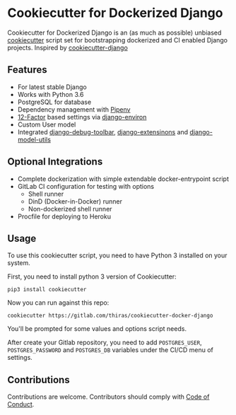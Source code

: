 # Cookiecutter for Dockerized Django

Cookiecutter for Dockerized Django is an (as much as possible) unbiased [cookiecutter](https://github.com/audreyr/cookiecutter) script set for bootstrapping dockerized and CI enabled Django projects. Inspired by [cookiecutter-django](https://github.com/pydanny/cookiecutter-django)

## Features
* For latest stable Django
* Works with Python 3.6
* PostgreSQL for database
* Dependency management with [Pipenv](https://pipenv.readthedocs.io/en/latest/)
* [12-Factor](https://12factor.net/) based settings via [django-environ](https://github.com/joke2k/django-environ)
* Custom User model
* Integrated [django-debug-toolbar](https://github.com/jazzband/django-debug-toolbar), [django-extensinons](https://github.com/django-extensions/django-extensions) and [django-model-utils](https://github.com/jazzband/django-model-utils)

## Optional Integrations
* Complete dockerization with simple extendable docker-entrypoint script
* GitLab CI configuration for testing with options
  * Shell runner
  * DinD (Docker-in-Docker) runner
  * Non-dockerized shell runner
* Procfile for deploying to Heroku

## Usage
To use this cookiecutter script, you need to have Python 3 installed on your system.

First, you need to install python 3 version of Cookiecutter:

```
pip3 install cookiecutter
```

Now you can run against this repo:

```
cookiecutter https://gitlab.com/thiras/cookiecutter-docker-django
```

You'll be prompted for some values and options script needs.

After create your Gitlab repository, you need to add `POSTGRES_USER`, `POSTGRES_PASSWORD` and `POSTGRES_DB` variables under the CI/CD menu of settings.

## Contributions
Contributions are welcome. Contributors should comply with [Code of Conduct](CODE_OF_CONDUCT.md).
